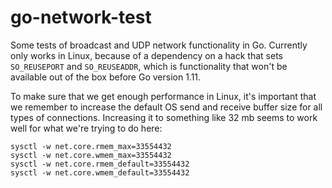 # go-network-test
Some tests of broadcast and UDP network functionality in Go. Currently only works in Linux, because of a dependency on a hack that sets `SO_REUSEPORT` and `SO_REUSEADDR`, which is functionality that won't be available out of the box before Go version 1.11.

To make sure that we get enough performance in Linux, it's important that we remember to increase the default OS send and receive buffer size for all types of connections. Increasing it to something like 32 mb seems to work well for what we're trying to do here:
```
sysctl -w net.core.rmem_max=33554432
sysctl -w net.core.wmem_max=33554432
sysctl -w net.core.rmem_default=33554432
sysctl -w net.core.wmem_default=33554432
```
